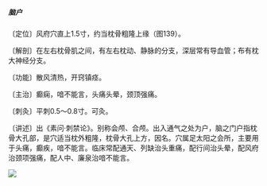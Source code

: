 ##### 脑户

〔定位〕风府穴直上1.5寸，约当枕骨粗隆上缘（图139）。

〔解剖〕在左右枕骨肌之间，有左右枕动、静脉的分支，深层常有导血管；布有枕大神经分支。

〔功能〕散风清热，开窍镇痉。

〔主治〕癫痫，喑不能言，头痛头晕，颈顶强痛。

〔刺灸〕平刺0.5～0.8寸。可灸。

〔讲述〕出《素问·刺禁论》。别称会颅、合颅。出入通气之处为户，脑之门户指枕骨大孔部，是穴适当枕外粗隆，枕骨大孔上方，因名。穴属足太阳之会所，主要用于头痛，癫疾，喑不能言。临床常配通天、列缺治头重痛，配行间治头晕，配风府治颈项强痛，配人中、廉泉治喑不能言。

![](img/图139.jpg)
